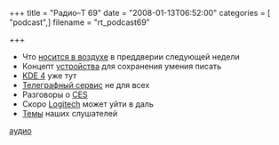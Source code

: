 +++
title = "Радио–Т 69"
date = "2008-01-13T06:52:00"
categories = [ "podcast",]
filename = "rt_podcast69"

+++

- Что [носится в воздухе](http://habrahabr.ru/blog/apple/33774.html) в преддверии следующей недели
- Концепт [устройства](http://hitech.tomsk.ru/newsmobile/6528-udivitelnyjj-konceptualnyjj-kompjuter.html) для сохранения умения писать
- [KDE 4](http://www.kde.org/announcements/4.0/index-ru.php) уже тут
- [Телеграфный сервис](http://roem.ru/2008/01/08/top4top/) не для всех
- Разговоры о [CES](http://www.gazeta.ru/techzone/2008/01/11_a_2541152.shtml)
- Скоро [Logitech](http://www.engadget.com/2008/01/10/microsoft-to-buy-logitech/) может уйти в даль
- [Темы](/p/2008/01/08/prep-69/) наших слушателей

[аудио](https://cdn.radio-t.com/rt_podcast69.mp3)
<audio src="https://cdn.radio-t.com/rt_podcast69.mp3" preload="none"></audio>
